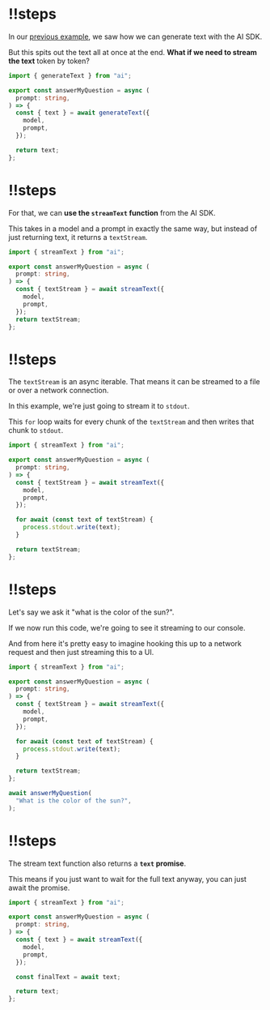 <Scrollycoding>

# !!steps

In our [previous example](/generate-text-with-vercel-ai-sdk), we saw how we can generate text with the AI SDK.

But this spits out the text all at once at the end. **What if we need to stream the text** token by token?

```ts ! example.ts
import { generateText } from "ai";

export const answerMyQuestion = async (
  prompt: string,
) => {
  const { text } = await generateText({
    model,
    prompt,
  });

  return text;
};
```

# !!steps

For that, we can **use the `streamText` function** from the AI SDK.

This takes in a model and a prompt in exactly the same way, but instead of just returning text, it returns a `textStream`.

```ts ! example.ts
import { streamText } from "ai";

export const answerMyQuestion = async (
  prompt: string,
) => {
  const { textStream } = await streamText({
    model,
    prompt,
  });
  return textStream;
};
```

# !!steps

The `textStream` is an async iterable. That means it can be streamed to a file or over a network connection.

In this example, we're just going to stream it to `stdout`.

This `for` loop waits for every chunk of the `textStream` and then writes that chunk to `stdout`.

```ts ! example.ts
import { streamText } from "ai";

export const answerMyQuestion = async (
  prompt: string,
) => {
  const { textStream } = await streamText({
    model,
    prompt,
  });

  for await (const text of textStream) {
    process.stdout.write(text);
  }

  return textStream;
};
```

# !!steps

Let's say we ask it "what is the color of the sun?".

If we now run this code, we're going to see it streaming to our console.

And from here it's pretty easy to imagine hooking this up to a network request and then just streaming this to a UI.

```ts ! example.ts
import { streamText } from "ai";

export const answerMyQuestion = async (
  prompt: string,
) => {
  const { textStream } = await streamText({
    model,
    prompt,
  });

  for await (const text of textStream) {
    process.stdout.write(text);
  }

  return textStream;
};

await answerMyQuestion(
  "What is the color of the sun?",
);
```

# !!steps

The stream text function also returns a **`text` promise**.

This means if you just want to wait for the full text anyway, you can just await the promise.

```ts ! example.ts
import { streamText } from "ai";

export const answerMyQuestion = async (
  prompt: string,
) => {
  const { text } = await streamText({
    model,
    prompt,
  });

  const finalText = await text;

  return text;
};
```

</Scrollycoding>
